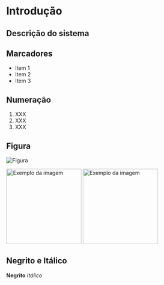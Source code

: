 # Introdução

## Descrição do sistema

## Marcadores
- Item 1
- Item 2
- Item 3

## Numeração
  1. XXX
  2. XXX
  3. XXX

## Figura

![Figura](https://th.bing.com/th?id=OIP.jG4kEQm7aLZEzLyaVYcimgHaE8&w=298&h=198&c=10&rs=1&qlt=99&bgcl=fffffe&r=0&o=6&pid=MultiSMRSV2Source) 

<img src="https://th.bing.com/th?id=OIP.jG4kEQm7aLZEzLyaVYcimgHaE8&w=298&h=198&c=10&rs=1&qlt=99&bgcl=fffffe&r=0&o=6&pid=MultiSMRSV2Source" alt="Exemplo da imagem" width=200>

<img src="https://th.bing.com/th?id=OIP.jG4kEQm7aLZEzLyaVYcimgHaE8&w=298&h=198&c=10&rs=1&qlt=99&bgcl=fffffe&r=0&o=6&pid=MultiSMRSV2Source" alt="Exemplo da imagem" width=200>

## Negrito e Itálico

**Negrito**
*Itálico*





